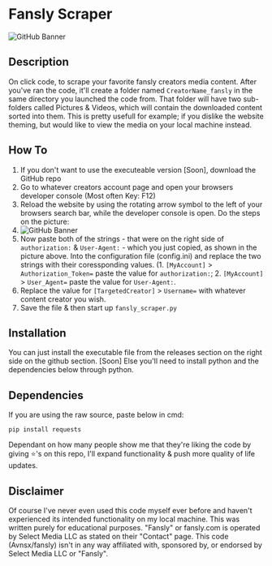 # Fansly Scraper
![GitHub Banner](https://i.imgur.com/CT4B17a.png)
## Description
On click code, to scrape your favorite fansly creators media content. After you've ran the code, it'll create a folder named ``CreatorName_fansly`` in the same directory you launched the code from. That folder will have two sub-folders called Pictures & Videos, which will contain the downloaded content sorted into them.
This is pretty usefull for example; if you dislike the website theming, but would like to view the media on your local machine instead.

## How To
1. If you don't want to use the executeable version [Soon], download the GitHub repo
2. Go to whatever creators account page and open your browsers developer console (Most often Key: F12)
3. Reload the website by using the rotating arrow symbol to the left of your browsers search bar, while the developer console is open. Do the steps on the picture:
4. ![GitHub Banner](https://i.imgur.com/X2L9XFo.png)
5. Now paste both of the strings - that were on the right side of ``authorization:`` & ``User-Agent:`` - which you just copied, as shown in the picture above. Into the configuration file (config.ini) and replace the two strings with their coressponding values. (1. ``[MyAccount]`` > ``Authorization_Token=`` paste the value for ``authorization:``; 2. ``[MyAccount]`` > ``User_Agent=`` paste the value for ``User-Agent:``.
6. Replace the value for ``[TargetedCreator]`` > ``Username=`` with whatever content creator you wish.
7. Save the file & then start up ``fansly_scraper.py``

## Installation
You can just install the executable file from the releases section on the right side on the github section. [Soon]
Else you'll need to install python and the dependencies below through python.

## Dependencies
If you are using the raw source, paste below in cmd:

	pip install requests

Dependant on how many people show me that they're liking the code by giving ⭐'s on this repo, I'll expand functionality & push more quality of life updates.

## Disclaimer
Of course I've never even used this code myself ever before and haven't experienced its intended functionality on my local machine. This was written purely for educational purposes. "Fansly" or fansly.com is operated by Select Media LLC as stated on their "Contact" page. This code (Avnsx/fansly) isn't in any way affiliated with, sponsored by, or endorsed by Select Media LLC or "Fansly".
